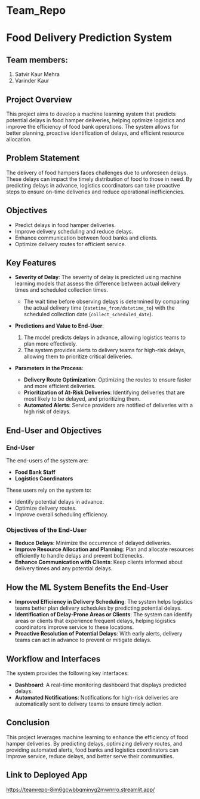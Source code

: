 # Team_Repo
# Food Delivery Prediction System

## Team members:
1. Satvir Kaur Mehra
2. Varinder Kaur
   
## Project Overview

This project aims to develop a machine learning system that predicts potential delays in food hamper deliveries, helping optimize logistics and improve the efficiency of food bank operations. The system allows for better planning, proactive identification of delays, and efficient resource allocation.

## Problem Statement

The delivery of food hampers faces challenges due to unforeseen delays. These delays can impact the timely distribution of food to those in need. By predicting delays in advance, logistics coordinators can take proactive steps to ensure on-time deliveries and reduce operational inefficiencies.

## Objectives

- Predict delays in food hamper deliveries.
- Improve delivery scheduling and reduce delays.
- Enhance communication between food banks and clients.
- Optimize delivery routes for efficient service.

## Key Features

- **Severity of Delay**: The severity of delay is predicted using machine learning models that assess the difference between actual delivery times and scheduled collection times. 
  - The wait time before observing delays is determined by comparing the actual delivery time (`datetime_from/datetime_to`) with the scheduled collection date (`collect_scheduled_date`).

- **Predictions and Value to End-User**:
  1. The model predicts delays in advance, allowing logistics teams to plan more effectively.
  2. The system provides alerts to delivery teams for high-risk delays, allowing them to prioritize critical deliveries.

- **Parameters in the Process**:
  - **Delivery Route Optimization**: Optimizing the routes to ensure faster and more efficient deliveries.
  - **Prioritization of At-Risk Deliveries**: Identifying deliveries that are most likely to be delayed, and prioritizing them.
  - **Automated Alerts**: Service providers are notified of deliveries with a high risk of delays.

## End-User and Objectives

### End-User

The end-users of the system are:
- **Food Bank Staff**
- **Logistics Coordinators**

These users rely on the system to:
- Identify potential delays in advance.
- Optimize delivery routes.
- Improve overall scheduling efficiency.

### Objectives of the End-User
- **Reduce Delays**: Minimize the occurrence of delayed deliveries.
- **Improve Resource Allocation and Planning**: Plan and allocate resources efficiently to handle delays and prevent bottlenecks.
- **Enhance Communication with Clients**: Keep clients informed about delivery times and any potential delays.

## How the ML System Benefits the End-User

- **Improved Efficiency in Delivery Scheduling**: The system helps logistics teams better plan delivery schedules by predicting potential delays.
- **Identification of Delay-Prone Areas or Clients**: The system can identify areas or clients that experience frequent delays, helping logistics coordinators improve service to these locations.
- **Proactive Resolution of Potential Delays**: With early alerts, delivery teams can act in advance to prevent or mitigate delays.

## Workflow and Interfaces

The system provides the following key interfaces:
- **Dashboard**: A real-time monitoring dashboard that displays predicted delays.
- **Automated Notifications**: Notifications for high-risk deliveries are automatically sent to delivery teams to ensure timely action.

## Conclusion

This project leverages machine learning to enhance the efficiency of food hamper deliveries. By predicting delays, optimizing delivery routes, and providing automated alerts, food banks and logistics coordinators can improve service, reduce delays, and better serve their communities.

## Link to Deployed App
https://teamrepo-8im6gcwbbqminyg2mwnrro.streamlit.app/
